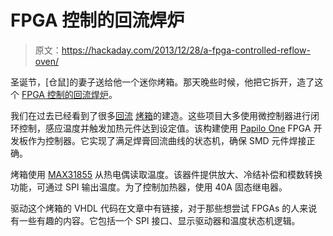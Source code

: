 # FPGA 控制的回流焊炉

> 原文：<https://hackaday.com/2013/12/28/a-fpga-controlled-reflow-oven/>

圣诞节，[仓鼠]的妻子送给他一个迷你烤箱。那天晚些时候，他把它拆开，造了这个 [FPGA 控制的回流焊炉](http://hamsterworks.co.nz/mediawiki/index.php/Reflow_Oven "FPGA Reflow Oven")。

我们在过去已经看到了很多[回流](http://hackaday.com/2012/01/01/a-very-detailed-reflow-oven-build/) [烤箱](http://hackaday.com/2012/03/08/toaster-oven-reflow-soldering-roundup/)的建造。这些项目大多使用微控制器进行闭环控制，感应温度并触发加热元件达到设定值。该构建使用 [Papilo One](http://papilio.cc/) FPGA 开发板作为控制器。它实现了满足焊膏回流曲线的状态机，确保 SMD 元件焊接正确。

烤箱使用 [MAX31855](http://www.maximintegrated.com/datasheet/index.mvp/id/7273) 从热电偶读取温度。该器件提供放大、冷结补偿和模数转换功能，可通过 SPI 输出温度。为了控制加热器，使用 40A 固态继电器。

驱动这个烤箱的 VHDL 代码在文章中有链接，对于那些想尝试 FPGAs 的人来说有一些有趣的内容。它包括一个 SPI 接口、显示驱动器和温度状态机逻辑。